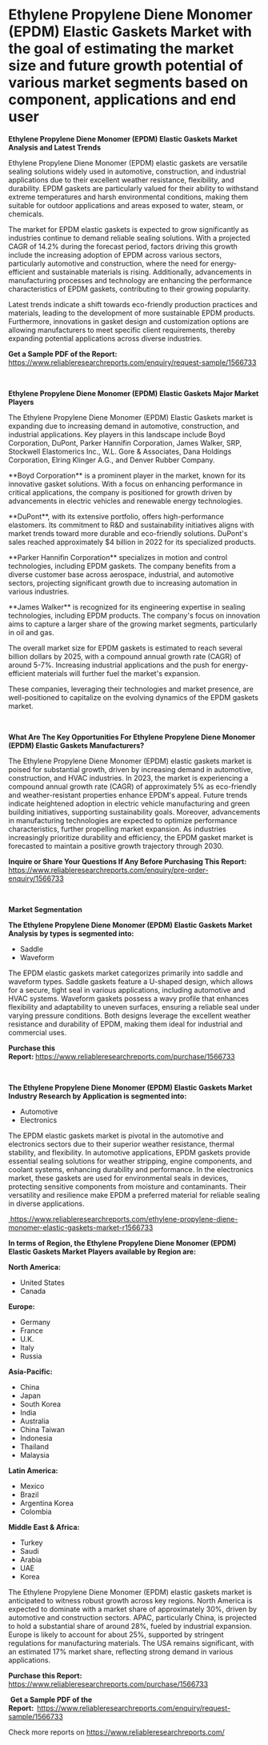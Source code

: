 <p><h1>Ethylene Propylene Diene Monomer (EPDM) Elastic Gaskets Market with the goal of estimating the market size and future growth potential of various market segments based on component, applications and end user</h1></p><p><strong>Ethylene Propylene Diene Monomer (EPDM) Elastic Gaskets Market Analysis and Latest Trends</strong></p>
<p><p>Ethylene Propylene Diene Monomer (EPDM) elastic gaskets are versatile sealing solutions widely used in automotive, construction, and industrial applications due to their excellent weather resistance, flexibility, and durability. EPDM gaskets are particularly valued for their ability to withstand extreme temperatures and harsh environmental conditions, making them suitable for outdoor applications and areas exposed to water, steam, or chemicals.</p><p>The market for EPDM elastic gaskets is expected to grow significantly as industries continue to demand reliable sealing solutions. With a projected CAGR of 14.2% during the forecast period, factors driving this growth include the increasing adoption of EPDM across various sectors, particularly automotive and construction, where the need for energy-efficient and sustainable materials is rising. Additionally, advancements in manufacturing processes and technology are enhancing the performance characteristics of EPDM gaskets, contributing to their growing popularity.</p><p>Latest trends indicate a shift towards eco-friendly production practices and materials, leading to the development of more sustainable EPDM products. Furthermore, innovations in gasket design and customization options are allowing manufacturers to meet specific client requirements, thereby expanding potential applications across diverse industries.</p></p>
<p><strong>Get a Sample PDF of the Report:&nbsp;</strong> <a href="https://www.reliableresearchreports.com/enquiry/request-sample/1566733?utm_campaign=3265&utm_medium=2&utm_source=Github&utm_content=ia&utm_term=22032025&utm_id=ethylene-propylene-diene-monomer-epdm-elastic-gaskets">https://www.reliableresearchreports.com/enquiry/request-sample/1566733</a></p>
<p>&nbsp;</p>
<p><strong>Ethylene Propylene Diene Monomer (EPDM) Elastic Gaskets Major Market Players</strong></p>
<p><p>The Ethylene Propylene Diene Monomer (EPDM) Elastic Gaskets market is expanding due to increasing demand in automotive, construction, and industrial applications. Key players in this landscape include Boyd Corporation, DuPont, Parker Hannifin Corporation, James Walker, SRP, Stockwell Elastomerics Inc., W.L. Gore & Associates, Dana Holdings Corporation, Elring Klinger A.G., and Denver Rubber Company.</p><p>**Boyd Corporation** is a prominent player in the market, known for its innovative gasket solutions. With a focus on enhancing performance in critical applications, the company is positioned for growth driven by advancements in electric vehicles and renewable energy technologies. </p><p>**DuPont**, with its extensive portfolio, offers high-performance elastomers. Its commitment to R&D and sustainability initiatives aligns with market trends toward more durable and eco-friendly solutions. DuPont's sales reached approximately $4 billion in 2022 for its specialized products.</p><p>**Parker Hannifin Corporation** specializes in motion and control technologies, including EPDM gaskets. The company benefits from a diverse customer base across aerospace, industrial, and automotive sectors, projecting significant growth due to increasing automation in various industries.</p><p>**James Walker** is recognized for its engineering expertise in sealing technologies, including EPDM products. The company's focus on innovation aims to capture a larger share of the growing market segments, particularly in oil and gas.</p><p>The overall market size for EPDM gaskets is estimated to reach several billion dollars by 2025, with a compound annual growth rate (CAGR) of around 5-7%. Increasing industrial applications and the push for energy-efficient materials will further fuel the market's expansion.</p><p>These companies, leveraging their technologies and market presence, are well-positioned to capitalize on the evolving dynamics of the EPDM gaskets market.</p></p>
<p>&nbsp;</p>
<p><strong>What Are The Key Opportunities For Ethylene Propylene Diene Monomer (EPDM) Elastic Gaskets Manufacturers?</strong></p>
<p><p>The Ethylene Propylene Diene Monomer (EPDM) elastic gaskets market is poised for substantial growth, driven by increasing demand in automotive, construction, and HVAC industries. In 2023, the market is experiencing a compound annual growth rate (CAGR) of approximately 5% as eco-friendly and weather-resistant properties enhance EPDM's appeal. Future trends indicate heightened adoption in electric vehicle manufacturing and green building initiatives, supporting sustainability goals. Moreover, advancements in manufacturing technologies are expected to optimize performance characteristics, further propelling market expansion. As industries increasingly prioritize durability and efficiency, the EPDM gasket market is forecasted to maintain a positive growth trajectory through 2030.</p></p>
<p><strong>Inquire or Share Your Questions If Any Before Purchasing This Report:</strong> <a href="https://www.reliableresearchreports.com/enquiry/pre-order-enquiry/1566733?utm_campaign=3265&utm_medium=2&utm_source=Github&utm_content=ia&utm_term=22032025&utm_id=ethylene-propylene-diene-monomer-epdm-elastic-gaskets">https://www.reliableresearchreports.com/enquiry/pre-order-enquiry/1566733</a></p>
<p>&nbsp;</p>
<p><strong>Market Segmentation</strong></p>
<p><strong>The Ethylene Propylene Diene Monomer (EPDM) Elastic Gaskets Market Analysis by types is segmented into:</strong></p>
<p><ul><li>Saddle</li><li>Waveform</li></ul></p>
<p><p>The EPDM elastic gaskets market categorizes primarily into saddle and waveform types. Saddle gaskets feature a U-shaped design, which allows for a secure, tight seal in various applications, including automotive and HVAC systems. Waveform gaskets possess a wavy profile that enhances flexibility and adaptability to uneven surfaces, ensuring a reliable seal under varying pressure conditions. Both designs leverage the excellent weather resistance and durability of EPDM, making them ideal for industrial and commercial uses.</p></p>
<p><strong>Purchase this Report:&nbsp;</strong><a href="https://www.reliableresearchreports.com/purchase/1566733?utm_campaign=3265&utm_medium=2&utm_source=Github&utm_content=ia&utm_term=22032025&utm_id=ethylene-propylene-diene-monomer-epdm-elastic-gaskets">https://www.reliableresearchreports.com/purchase/1566733</a></p>
<p>&nbsp;</p>
<p><strong>The Ethylene Propylene Diene Monomer (EPDM) Elastic Gaskets Market Industry Research by Application is segmented into:</strong></p>
<p><ul><li>Automotive</li><li>Electronics</li></ul></p>
<p><p>The EPDM elastic gaskets market is pivotal in the automotive and electronics sectors due to their superior weather resistance, thermal stability, and flexibility. In automotive applications, EPDM gaskets provide essential sealing solutions for weather stripping, engine components, and coolant systems, enhancing durability and performance. In the electronics market, these gaskets are used for environmental seals in devices, protecting sensitive components from moisture and contaminants. Their versatility and resilience make EPDM a preferred material for reliable sealing in diverse applications.</p></p>
<p><a href="https://www.reliableresearchreports.com/ethylene-propylene-diene-monomer-elastic-gaskets-market-r1566733?utm_campaign=3265&utm_medium=2&utm_source=Github&utm_content=ia&utm_term=22032025&utm_id=ethylene-propylene-diene-monomer-epdm-elastic-gaskets">&nbsp;https://www.reliableresearchreports.com/ethylene-propylene-diene-monomer-elastic-gaskets-market-r1566733</a></p>
<p><strong>In terms of Region, the Ethylene Propylene Diene Monomer (EPDM) Elastic Gaskets Market Players available by Region are:</strong></p>
<p>
    <p> <strong> North America: </strong>
        <ul>
            <li>United States</li>
            <li>Canada</li>
        </ul>
        </p> 
    <p> <strong> Europe: </strong>
        <ul>
            <li>Germany</li>
            <li>France</li>
            <li>U.K.</li>
            <li>Italy</li>
            <li>Russia</li>
        </ul>
        </p> 
    <p> <strong> Asia-Pacific: </strong>
        <ul>
            <li>China</li>
            <li>Japan</li>
            <li>South Korea</li>
            <li>India</li>
            <li>Australia</li>
            <li>China Taiwan</li>
            <li>Indonesia</li>
            <li>Thailand</li>
            <li>Malaysia</li>
        </ul>
        </p> 
    <p> <strong> Latin America: </strong>
        <ul>
            <li>Mexico</li>
            <li>Brazil</li>
            <li>Argentina Korea</li>
            <li>Colombia</li>
        </ul>
        </p> 
    <p> <strong> Middle East & Africa: </strong>
        <ul>
            <li>Turkey</li>
            <li>Saudi</li>
            <li>Arabia</li>
            <li>UAE</li>
            <li>Korea</li>
        </ul>
    </p>
    </p>
<p><p>The Ethylene Propylene Diene Monomer (EPDM) elastic gaskets market is anticipated to witness robust growth across key regions. North America is expected to dominate with a market share of approximately 30%, driven by automotive and construction sectors. APAC, particularly China, is projected to hold a substantial share of around 28%, fueled by industrial expansion. Europe is likely to account for about 25%, supported by stringent regulations for manufacturing materials. The USA remains significant, with an estimated 17% market share, reflecting strong demand in various applications.</p></p>
<p><strong>Purchase this Report: </strong><a href="https://www.reliableresearchreports.com/purchase/1566733?utm_campaign=3265&utm_medium=2&utm_source=Github&utm_content=ia&utm_term=22032025&utm_id=ethylene-propylene-diene-monomer-epdm-elastic-gaskets">https://www.reliableresearchreports.com/purchase/1566733</a></p>
<p>&nbsp;<strong>Get a Sample PDF of the Report:&nbsp;&nbsp;</strong><a href="https://www.reliableresearchreports.com/enquiry/request-sample/1566733?utm_campaign=3265&utm_medium=2&utm_source=Github&utm_content=ia&utm_term=22032025&utm_id=ethylene-propylene-diene-monomer-epdm-elastic-gaskets">https://www.reliableresearchreports.com/enquiry/request-sample/1566733</a></p>
<p><strong></strong></p>
<p>Check more reports on <a href="https://www.reliableresearchreports.com/?utm_campaign=3265&utm_medium=2&utm_source=Github&utm_content=ia&utm_term=22032025&utm_id=ethylene-propylene-diene-monomer-epdm-elastic-gaskets">https://www.reliableresearchreports.com/</a></p>